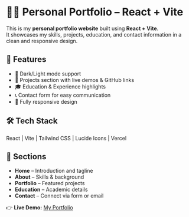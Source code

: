 # 👩‍💻 Personal Portfolio – React + Vite

This is my **personal portfolio website** built using **React + Vite**.  
It showcases my skills, projects, education, and contact information in a clean and responsive design.  

## 🚀 Features
- 🌙 Dark/Light mode support  
- 📂 Projects section with live demos & GitHub links  
- 🎓 Education & Experience highlights  
- 📞 Contact form for easy communication  
- 📱 Fully responsive design  

## 🛠️ Tech Stack
React | Vite | Tailwind CSS | Lucide Icons | Vercel  

## 📂 Sections
- **Home** – Introduction and tagline  
- **About** – Skills & background  
- **Portfolio** – Featured projects  
- **Education** – Academic details  
- **Contact** – Connect via form or email  

👉 **Live Demo:** [My Portfolio](https://portfolio-jn3o.vercel.app/)  
